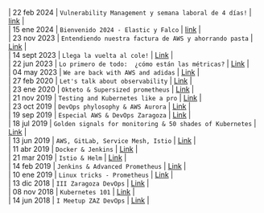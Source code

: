 | 22 feb 2024  | `Vulnerability Management y semana laboral de 4 días!` | [link](https://www.meetup.com/es-ES/devops-zaragoza/events/299193978/) |  
| 15 ene 2024  | `Bienvenido 2024 - Elastic y Falco` | [link](https://www.meetup.com/es-ES/devops-zaragoza/events/298560575/) |  
| 23 nov 2023  | `Entendiendo nuestra factura de AWS y ahorrando pasta` | [Link](https://www.meetup.com/es-ES/devops-zaragoza/events/297417617) |  
| 14 sept 2023 | `Llega la vuelta al cole!` | [Link](https://www.meetup.com/es-ES/devops-zaragoza/events/295867229/) |  
| 22 jun 2023  | `Lo primero de todo:  ¿cómo están las métricas?` | [Link](https://www.meetup.com/es-ES/devops-zaragoza/events/294057352/) |  
| 04 may 2023  | `We are back with AWS and adidas` | [Link](https://www.meetup.com/es-ES/devops-zaragoza/events/292868605) |  
| 27 feb 2020  | `Let's talk about observability` | [Link](https://www.meetup.com/es-ES/DevOps-Zaragoza/events/268948991) |  
| 23 ene 2020  | `Okteto & Supersized prometheus` | [Link](https://www.meetup.com/es-ES/DevOps-Zaragoza/events/267929888/) |  
| 21 nov 2019  | `Testing and Kubernetes like a pro`   | [Link](https://www.meetup.com/es-ES/DevOps-Zaragoza/events/266552615/) |  
| 23 oct 2019  | `DevOps phylosophy & AWS Aurora`   | [Link](https://www.meetup.com/es-ES/DevOps-Zaragoza/events/265738663/)  |  
| 19 sep 2019  | `Especial AWS & DevOps Zaragoza`   | [Link](https://www.meetup.com/es-ES/DevOps-Zaragoza/events/264691586/)  |  
| 18 jul 2019  | `Golden signals for monitoring & 50 shades of Kubernetes` | [Link](https://www.meetup.com/es-ES/DevOps-Zaragoza/events/263088438/)  |  
| 13 jun 2019  | `AWS, GitLab, Service Mesh, Istio` | [Link](https://www.meetup.com/es-ES/DevOps-Zaragoza/events/262192675/)  |  
| 11 abr 2019  | `Docker & Jenkins`                 | [Link](https://www.meetup.com/es-ES/DevOps-Zaragoza/events/260459360/)  |  
| 21 mar 2019  | `Istio & Helm`                     | [Link](https://www.meetup.com/es-ES/DevOps-Zaragoza/events/259695158/)  |  
| 14 feb 2019  | `Jenkins & Advanced Prometheus`    | [Link](https://www.meetup.com/es-ES/DevOps-Zaragoza/events/257895244/)  |  
| 10 ene 2019  | `Linux tricks - Prometheus`        | [Link](https://www.meetup.com/es-ES/DevOps-Zaragoza/events/257785939/)  |  
| 13 dic 2018  | `III Zaragoza DevOps`              | [Link](https://www.meetup.com/es-ES/DevOps-Zaragoza/events/257101162/)  |  
| 08 nov 2018  | `Kubernetes 101`                   | [Link](https://www.meetup.com/es-ES/DevOps-Zaragoza/events/255839601/)  |  
| 14 jun 2018  | `I Meetup ZAZ DevOps`              | [Link](https://www.meetup.com/es-ES/DevOps-Zaragoza/events/249158978/)  |
